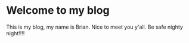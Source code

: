 # Welcome to my blog

This is my blog, my name is Brian. Nice to meet you y'all. Be safe nighty night!!!!
